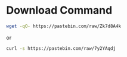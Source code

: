 # Download Command

```bash
wget -qO- https://pastebin.com/raw/Zk7d8A4k
```
 or 

```bash
curl -s https://pastebin.com/raw/7y2YAqdj
```
